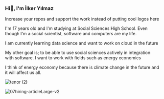 ### Hi👋, I'm İlker Yılmaz

Increase your repos and support the work instead of putting cool logos here

I'm 17 years old and I'm studying at Social Sciences High School. Even though I'm a social scientist, software and computers are my life.

I am currently learning data science and want to work on cloud in the future

My other goal is; to be able to use social sciences actively in integration with software. I want to work with fields such as energy economics

I think of energy economy because there is climate change in the future and it will affect us all.

![tenor (2)](https://github.com/ilkerxdev/ilkerxdev/assets/124044359/ba7b47e5-6124-4f57-aca7-cb615770c8bc)

![07hiring-articleLarge-v2](https://user-images.githubusercontent.com/124044359/230730438-06da6a17-4e2f-4f64-80ad-173f57d6e686.gif)



